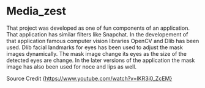 # Media_zest
That project was developed as one of fun components of an application. That application has similar filters like Snapchat.
In the developement of that application famous computer vision libraries OpenCV and Dlib has been used. Dlib facial landmarks
for eyes has been used to adjust the mask images dynamically. The mask image change its eyes as the size of the detected eyes
are change.
In the later versions of the application the mask image has also been used for noce and lips as well.



Source Credit {https://www.youtube.com/watch?v=lKR3i0_ZcEM}
